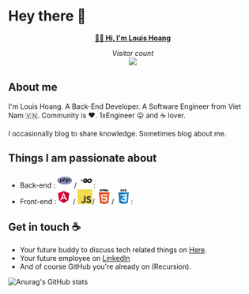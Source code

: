 # Hey there :wave:

<p align="center"><a href="https://hunghd.work/"><b>👋🏻 Hi, I'm Louis Hoang </b></a></p>

<p align="center"> 
  <span color="pink"><i>Visitor count</i></span><br>
  <img src="https://profile-counter.glitch.me/louis-hoang21/count.svg" />
</p>

## About me

I'm Louis Hoang. A Back-End Developer. A Software Engineer from Viet Nam 🇻🇳. Community is :heart:. 1xEngineer :stuck_out_tongue: and :coffee: lover. 

I occasionally blog to share knowledge. Sometimes blog about me.


## Things I am passionate about

- Back-end : <code><img height="30" alt="javascript" src="https://raw.githubusercontent.com/github/explore/80688e429a7d4ef2fca1e82350fe8e3517d3494d/topics/php/php.png"></code> / <code><img height="30" alt="javascript" src="https://raw.githubusercontent.com/github/explore/80688e429a7d4ef2fca1e82350fe8e3517d3494d/topics/go/go.png"></code>:
- Front-end :<code><img height="30" alt="javascript" src="https://raw.githubusercontent.com/github/explore/80688e429a7d4ef2fca1e82350fe8e3517d3494d/topics/angular/angular.png"></code> / <code><img height="30" alt="javascript" src="https://raw.githubusercontent.com/github/explore/80688e429a7d4ef2fca1e82350fe8e3517d3494d/topics/javascript/javascript.png"></code>/ <code><img height="30" alt="javascript" src="https://raw.githubusercontent.com/github/explore/80688e429a7d4ef2fca1e82350fe8e3517d3494d/topics/html/html.png"></code>/ <code><img height="30" alt="javascript" src="https://raw.githubusercontent.com/github/explore/80688e429a7d4ef2fca1e82350fe8e3517d3494d/topics/css/css.png"></code>:

## Get in touch :coffee:

- Your future buddy to discuss tech related things on [Here](http://hunghd.work/).
- Your future employee on [LinkedIn](https://www.linkedin.com/in/louis-hoang/)
- And of course GitHub you're already on (Recursion).

![Anurag's GitHub stats](https://github-readme-stats.vercel.app/api?username=louis-hoang21&show_icons=true)

<!--

Here are some ideas to get you started:

- 🔭 I’m currently working on ...
- 🌱 I’m currently learning ...
- 👯 I’m looking to collaborate on ...
- 🤔 I’m looking for help with ...
- 💬 Ask me about ...
- 📫 How to reach me: ...
- 😄 Pronouns: ...
- ⚡ Fun fact: ...
-->
